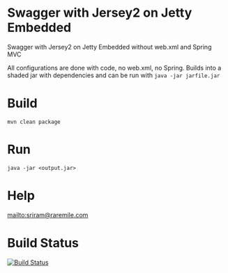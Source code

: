 # Swagger with Jersey2 on Jetty Embedded
Swagger with Jersey2 on Jetty Embedded without web.xml and Spring MVC

All configurations are done with code, no web.xml, no Spring. Builds into a shaded jar with dependencies and can be run with `java -jar jarfile.jar`

# Build
`mvn clean package`

# Run
`java -jar <output.jar>`

# Help
<mailto:sriram@raremile.com>

# Build Status
[![Build Status](https://travis-ci.org/SriramKeerthi/swagger-jersey2-jetty.png)](https://travis-ci.org/SriramKeerthi/swagger-jersey2-jetty)
